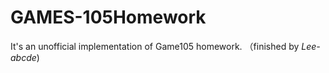 # GAMES-105Homework
It's an unofficial implementation of Game105 homework. （finished by *Lee-abcde*)
